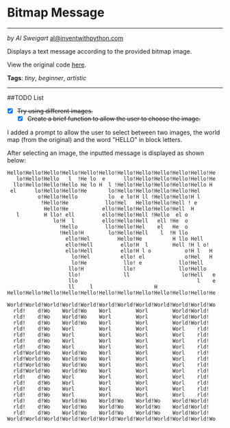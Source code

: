 # Bitmap Message

___
_by Al Sweigart_ [al@inventwithpython.com](mailto:al@inventwithpython.com)

Displays a text message according to the provided bitmap image.

View the original code [here](https://nostarch.com/big-book-small-python-projects).

**Tags**: _tiny_, _beginner_, _artistic_
___

##TODO List
* [x] ~~Try using different images.~~
  * [x] ~~Create a brief function to allow the user to choose the image.~~

I added a prompt to allow the user to select between two images, the world map 
(from the original) and the word "HELLO" in block letters.

After selecting an image, the inputted message is displayed as shown below:

```
Hello!Hello!Hello!Hello!Hello!Hello!Hello!Hello!Hello!Hello!Hello!He
   lo!Hello!Hello   l  !He lo  e      llo!Hello!Hello!Hello!Hello!He
  llo!Hello!Hello!Hello He lo H  l !Hello!Hello!Hello!Hello!Hello H
 el      lo!Hello!Hello!He       lo!Hello!Hello!Hello!Hello!Hel
          o!Hello!Hello          lo  e lo!H ll !Hello!Hello!H l
           !Hello!He            llo!Hel   Hello!Hello!Hell ! e
            Hello!He           ello!Hello!Hello!Hello!Hell  H
   l        H llo! ell         ello!Hello!Hell !Hello  el o
               lo!H  l         ello!Hello!Hell   ell !He  o
                 !Hello         llo!Hello!Hel    el   He  o
                 !Hello!H        lo!Hello!Hell    l  !H llo
                   ello!Hel         Hello!He          H llo Hell
                   ello!Hell         ello!H  l        Hell !H l o!
                   ello!Hell         ello!H l o           o!H l   H
                     lo!Hel          ello! el             o!Hel   H
                     lo!He            llo! e            llo!Hell
                    llo!H             llo!              llo!Hello
                    llo!              ll                 lo!Hell   e
                    llo                                       l    e
                    ll     l                    H
Hello!Hello!Hello!Hello!Hello!Hello!Hello!Hello!Hello!Hello!Hello!He
```

```
World!World!World!World!World!World!World!World!World!World!World!Wo
  rld!    d!Wo    World!Wo    Worl        Worl        World!World!
  rld!    d!Wo    World!Wo    Worl        Worl        World!World!
  rld!    d!Wo    World!Wo    Worl        Worl        World!World!
  rld!    d!Wo    Worl        Worl        Worl        Worl    rld!
  rld!    d!Wo    Worl        Worl        Worl        Worl    rld!
  rld!    d!Wo    Worl        Worl        Worl        Worl    rld!
  rld!    d!Wo    Worl        Worl        Worl        Worl    rld!
  rld!World!Wo    World!Wo    Worl        Worl        Worl    rld!
  rld!World!Wo    World!Wo    Worl        Worl        Worl    rld!
  rld!World!Wo    World!Wo    Worl        Worl        Worl    rld!
  rld!World!Wo    World!Wo    Worl        Worl        Worl    rld!
  rld!    d!Wo    Worl        Worl        Worl        Worl    rld!
  rld!    d!Wo    Worl        Worl        Worl        Worl    rld!
  rld!    d!Wo    Worl        Worl        Worl        Worl    rld!
  rld!    d!Wo    Worl        Worl        Worl        Worl    rld!
  rld!    d!Wo    World!Wo    World!Wo    World!Wo    World!World!
  rld!    d!Wo    World!Wo    World!Wo    World!Wo    World!World!
  rld!    d!Wo    World!Wo    World!Wo    World!Wo    World!World!
World!World!World!World!World!World!World!World!World!World!World!Wo
```